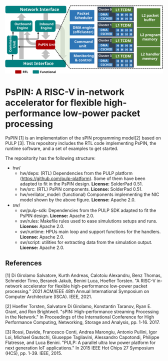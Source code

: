 
<p style="text-align:center; width:100%"><img src="overview.svg" alt="PsPIN architecture overview" /></p>

# PsPIN: A RISC-V in-network accelerator for flexible high-performance low-power packet processing

PsPIN [1] is an implementation of the sPIN programming model[2] based on PULP [3]. This repository includes the RTL code implementing PsPIN, the runtime software, and a set of examples to get started. 



The repositority has the following structure:

 - hw/ 
   - hw/deps: (RTL) Dependencies from the PULP platform (https://github.com/pulp-platform). Some of them have been adapted to fit in the PsPIN design. **License:** SolderPad 0.51.
   - hw/src: (RTL) PsPIN components. **License:** SolderPad 0.51.
   - hw/verilator_model: (functional) Components implementing the NIC model shown by the above figure. **License:** Apache 2.0.
 - sw/ 
   - sw/pulp-sdk: Dependencies from the PULP SDK adapted to fit the PsPIN design. **License:** Apache 2.0.
   - sw/rules: Makefile rules used to ease simulutions setups and runs. **License:** Apache 2.0.
   - sw/runtime: HPUs main loop and support functions for the handlers. **License:** Apache 2.0.
   - sw/script: utilities for extracting data from the simulation output. **License:** Apache 2.0.



## References

[1] Di Girolamo Salvatore, Kurth Andreas, Calotoiu Alexandru, Benz Thomas, Schneider Timo, Beranek Jakub, Benini Luca, Hoefler Torsten. "A RISC-V in-network accelerator for flexible high-performance low-power packet processing." 2021 ACM/IEEE 48th Annual International Symposium on Computer Architecture (ISCA). IEEE, 2021. 

[2] Hoefler Torsten, Salvatore Di Girolamo, Konstantin Taranov, Ryan E. Grant, and Ron Brightwell. "sPIN: High-performance streaming Processing in the Network." In Proceedings of the International Conference for High Performance Computing, Networking, Storage and Analysis, pp. 1-16. 2017.

[3] Rossi, Davide, Francesco Conti, Andrea Marongiu, Antonio Pullini, Igor Loi, Michael Gautschi, Giuseppe Tagliavini, Alessandro Capotondi, Philippe Flatresse, and Luca Benini. "PULP: A parallel ultra low power platform for next generation IoT applications." In 2015 IEEE Hot Chips 27 Symposium (HCS), pp. 1-39. IEEE, 2015.

